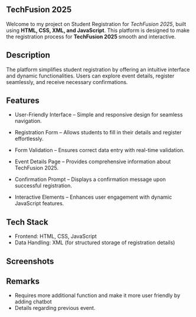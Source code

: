 ## TechFusion 2025
Welcome to my project on Student Registration for <i>TechFusion 2025</i>, built using <b>HTML, CSS, XML, and JavaScript</b>. This platform is designed to make the registration process for <b> TechFusion 2025 </b>smooth and interactive.

## Description
The platform simplifies student registration by offering an intuitive interface and dynamic functionalities. Users can explore event details, register seamlessly, and receive necessary confirmations.

## Features
- User-Friendly Interface – Simple and responsive design for seamless navigation.

- Registration Form – Allows students to fill in their details and register effortlessly.

- Form Validation – Ensures correct data entry with real-time validation.

- Event Details Page – Provides comprehensive information about TechFusion 2025.

- Confirmation Prompt – Displays a confirmation message upon successful registration.

- Interactive Elements – Enhances user engagement with dynamic JavaScript features.

## Tech Stack
- Frontend: HTML, CSS, JavaScript
- Data Handling: XML (for structured storage of registration details)
## Screenshots


## Remarks
- Requires more additional function and make it more user friendly by adding chatbot
- Details regarding previous event.
